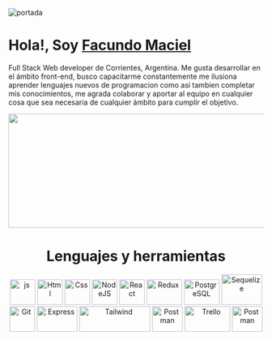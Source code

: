![portada](https://codeagepk.com/wp-content/uploads/2020/12/home-gif.gif)
# **Hola!, Soy [Facundo Maciel](https://www.linkedin.com/in/facundo-maciel-8843a7241/)**


Full Stack Web developer de Corrientes, Argentina. Me gusta desarrollar en el ámbito front-end, busco capacitarme constantemente me ilusiona aprender lenguajes nuevos de programacion como asi tambien completar mis conocimientos, me agrada colaborar y aportar al equipo en cualquier cosa que sea necesaria de cualquier ámbito para cumplir el objetivo.

<div align="center" >
      <img align="center" src="https://datahouse.asia/wp-content/uploads/2020/08/19S3JhMtLGiacpNpziWGN1A.gif" width="600" height="225"  />
</div> 

<h1 align="center"> Lenguajes y herramientas </h1>
<div align="center">
<img src="https://th.bing.com/th/id/R.6acd7cf7ed5cd21c484e5efae2ae251b?rik=HKqPgyjdMMyyYA&pid=ImgRaw&r=0" alt="js" width="50" height="50"/>
<img src="https://www.freepnglogos.com/uploads/html5-logo-png/html5-logo-html-icons-download-14.png" alt="Html" width="50" height="50"/>
<img src="https://mickboere.com/wp-content/uploads/2016/03/css-logo-150x150.png" alt="Css" width="50" height="50"/>
<img src="https://th.bing.com/th/id/R.d4ef22eb6cb472c013d77d9a7fabef0f?rik=Xq1ACH4aNhZLTQ&riu=http%3a%2f%2fcfile9.uf.tistory.com%2fimage%2f211B43475865B4201ECB84&ehk=S6ZSmEuQgXd5C0j1TVUeV0Lb4o1wSJw3CPtv8jkKidg%3d&risl=&pid=ImgRaw&r=0" alt="NodeJS" width="50" height="50"/>
<img src="https://cdn.icon-icons.com/icons2/2415/PNG/512/react_original_wordmark_logo_icon_146375.png" alt="React" width="50" height="50"/>
<img src="https://res.cloudinary.com/practicaldev/image/fetch/s--ANPq134a--/c_limit%2Cf_auto%2Cfl_progressive%2Cq_auto%2Cw_880/https://dev-to-uploads.s3.amazonaws.com/i/46o7580v06tbtukh2nek.png" alt="Redux" width="70" height="50"/>
<img src="https://cdn.icon-icons.com/icons2/2415/PNG/512/postgresql_plain_wordmark_logo_icon_146390.png" alt="PostgreSQL" width="70" height="50"/>
<img src="https://cdn.icon-icons.com/icons2/2415/PNG/512/sequelize_original_wordmark_logo_icon_146349.png" alt="Sequelize" width="80" height="60"/>
<img src="https://cdn.icon-icons.com/icons2/2415/PNG/512/git_plain_wordmark_logo_icon_146508.png" alt="Git" width="50" height="50"/>
<img src="https://miro.medium.com/max/1800/1*HTy1M1eFC7GoW6odSukQVw.png" alt="Express" width="80" height="50"/>
<img src="https://www.luckymedia.dev/_next/image?url=https:%2F%2Fcdn.sanity.io%2Fimages%2Fgnb2el0l%2Fproduction%2F4c39e4c1385465f63d4da4dd51b3ad8df9c3c8e7-1920x500.png&w=3840&q=75" alt="Tailwind" width="140" height="50"/>
<img src="https://blog.scottlogic.com/mmcalroy/assets/postmanLogo.png" alt="Postman" width="60" height="50"/>
<img src="https://th.bing.com/th/id/R.c656c6d6564696c93536b18b1ba17c96?rik=MOHmg6enYWUaFg&riu=http%3a%2f%2fblog.jandi.com%2fko%2fwp-content%2fuploads%2fsites%2f4%2f2018%2f11%2ftrello-logo-1024x315.png&ehk=K7626RpB8iy92muDI1leENL8DZjdKRaGs7hCY0DwBAY%3d&risl=&pid=ImgRaw&r=0" alt="Trello" width="90" height="50"/>
<img src="https://th.bing.com/th/id/R.ca70d96a25538b2971e5ab173e2e9e9d?rik=%2fPrr1m2N%2bVQaSA&pid=ImgRaw&r=0" alt="Postman" width="60" height="50"/>
</div>
